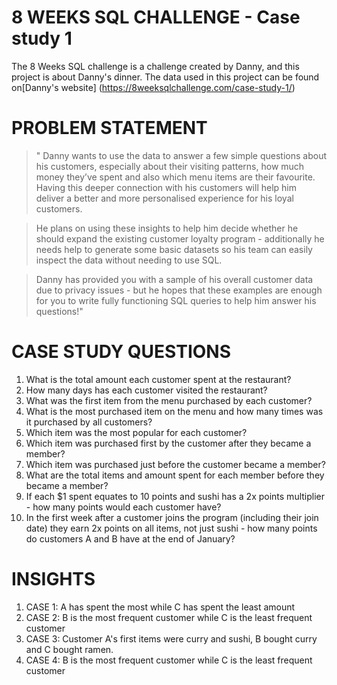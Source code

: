 # 8 WEEKS SQL CHALLENGE - Case study 1
The 8 Weeks SQL challenge is a challenge created by Danny, and this project is about Danny's dinner. The data used in this project can be found on[Danny's website] (https://8weeksqlchallenge.com/case-study-1/)

# PROBLEM STATEMENT
> " Danny wants to use the data to answer a few simple questions about his customers, especially about their visiting patterns, how much money they’ve spent and also which menu items are their favourite. Having this deeper connection with his customers will help him deliver a better and more personalised experience for his loyal customers.

> He plans on using these insights to help him decide whether he should expand the existing customer loyalty program - additionally he needs help to generate some basic datasets so his team can easily inspect the data without needing to use SQL.

> Danny has provided you with a sample of his overall customer data due to privacy issues - but he hopes that these examples are enough for you to write fully functioning SQL queries to help him answer his questions!"

# CASE STUDY QUESTIONS
1. What is the total amount each customer spent at the restaurant?
2. How many days has each customer visited the restaurant?
3. What was the first item from the menu purchased by each customer?
4. What is the most purchased item on the menu and how many times was it purchased by all customers?
5. Which item was the most popular for each customer?
6. Which item was purchased first by the customer after they became a member?
7. Which item was purchased just before the customer became a member?
8. What are the total items and amount spent for each member before they became a member?
9. If each $1 spent equates to 10 points and sushi has a 2x points multiplier - how many points would each customer have?
10. In the first week after a customer joins the program (including their join date) they earn 2x points on all items, not just sushi - how many points do customers A and B have at the end of January?

# INSIGHTS
1. CASE 1: A has spent the most while C has spent the least amount
2. CASE 2: B is the most frequent customer while C is the least frequent customer
3. CASE 3: Customer A's first items were curry and sushi, B bought curry and C bought ramen.
4. CASE 4: B is the most frequent customer while C is the least frequent customer



